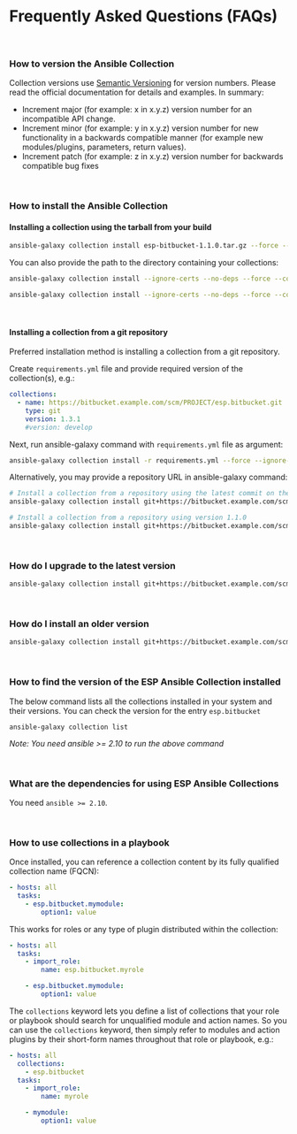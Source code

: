 # Frequently Asked Questions (FAQs)

<br>

### How to version the Ansible Collection

Collection versions use [Semantic Versioning](https://semver.org/) for version numbers. Please read the official documentation for details and examples. In summary:

* Increment major (for example: x in x.y.z) version number for an incompatible API change.
* Increment minor (for example: y in x.y.z) version number for new functionality in a backwards compatible manner (for example new modules/plugins, parameters, return values).
* Increment patch (for example: z in x.y.z) version number for backwards compatible bug fixes

<br>

### How to install the Ansible Collection


#### Installing a collection using the tarball from your build

```bash
ansible-galaxy collection install esp-bitbucket-1.1.0.tar.gz --force --ignore-certs --no-deps
```

You can also provide the path to the directory containing your collections:

```bash
ansible-galaxy collection install --ignore-certs --no-deps --force --collections-path ./ansible_project/collections/ esp-bitbucket-1.1.0.tar.gz
```

```bash
ansible-galaxy collection install --ignore-certs --no-deps --force --collections-path /var/lib/awx/custom_venv/python3-ansible2.10/lib/python3.6/site-packages/ esp-bitbucket-1.1.0.tar.gz
```

<br>

#### Installing a collection from a git repository

Preferred installation method is installing a collection from a git repository.

Create `requirements.yml` file and provide required version of the collection(s), e.g.:

```yaml
collections:
  - name: https://bitbucket.example.com/scm/PROJECT/esp.bitbucket.git
    type: git
    version: 1.3.1
    #version: develop    
```

Next, run ansible-galaxy command with `requirements.yml` file as argument:

```bash
ansible-galaxy collection install -r requirements.yml --force --ignore-certs --no-deps
```

Alternatively, you may provide a repository URL in ansible-galaxy command:

```bash
# Install a collection from a repository using the latest commit on the branch 'master'
ansible-galaxy collection install git+https://bitbucket.example.com/scm/PROJECT/esp.bitbucket.git --force --ignore-certs --no-deps

# Install a collection from a repository using version 1.1.0
ansible-galaxy collection install git+https://bitbucket.example.com/scm/PROJECT/esp.bitbucket.git,1.1.0 --force --ignore-certs --no-deps
```

<br>

### How do I upgrade to the latest version

```bash
ansible-galaxy collection install git+https://bitbucket.example.com/scm/PROJECT/esp.bitbucket.git --force
```

<br>

### How do I install an older version

```bash
ansible-galaxy collection install git+https://bitbucket.example.com/scm/PROJECT/esp.bitbucket.git,1.3.0 --force
```

<br>

### How to find the version of the ESP Ansible Collection installed

The below command lists all the collections installed in your system and their versions. You can check the version for the entry `esp.bitbucket`

```
ansible-galaxy collection list
```

*Note: You need ansible >= 2.10 to run the above command*

<br>

### What are the dependencies for using ESP Ansible Collections

You need `ansible >= 2.10`.

<br>

### How to use collections in a playbook

Once installed, you can reference a collection content by its fully qualified collection name (FQCN):

```yaml
- hosts: all
  tasks:
    - esp.bitbucket.mymodule:
        option1: value        
```

This works for roles or any type of plugin distributed within the collection:

```yaml
- hosts: all
  tasks:
    - import_role:
        name: esp.bitbucket.myrole

    - esp.bitbucket.mymodule:
        option1: value       
```

The `collections` keyword lets you define a list of collections that your role or playbook should search for unqualified module and action names. So you can use the `collections` keyword, then simply refer to modules and action plugins by their short-form names throughout that role or playbook, e.g.:

```yaml
- hosts: all
  collections:
    - esp.bitbucket
  tasks:
    - import_role:
        name: myrole

    - mymodule:
        option1: value       
```

